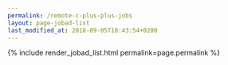 ```yaml
---
permalink: /remote-c-plus-plus-jobs
layout: page-jobad-list
last_modified_at: 2018-09-05T18:43:54+0200
---
```

{% include render_jobad_list.html permalink=page.permalink %}
